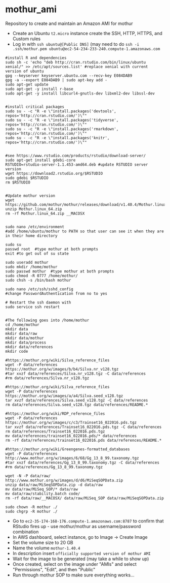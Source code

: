 # mothur_ami
Repository to create and maintain an Amazon AMI for mothur

* Create an Ubuntu `t2.micro` instance create the SSH, HTTP, HTTPS, and Custom rules
* Log in with `ssh ubuntu@[Public DNS]` (may need to do `ssh -i .ssh/mothur.pem ubuntu@ec2-54-234-233-240.compute-1.amazonaws.com`

````
#install R and dependencies
sudo sh -c 'echo "deb http://cran.rstudio.com/bin/linux/ubuntu xenial/" >> /etc/apt/sources.list' #replace xenial with current version of ubuntu
gpg --keyserver keyserver.ubuntu.com --recv-key E084DAB9
gpg -a --export E084DAB9 | sudo apt-key add -
sudo apt-get update
sudo apt-get -y install r-base
sudo apt-get -y install libcurl4-gnutls-dev libxml2-dev libssl-dev


#install critical packages
sudo su - -c "R -e \"install.packages('devtools', repos='http://cran.rstudio.com/')\""
sudo su - -c "R -e \"install.packages('tidyverse', repos='http://cran.rstudio.com/')\""
sudo su - -c "R -e \"install.packages('rmarkdown', repos='http://cran.rstudio.com/')\""
sudo su - -c "R -e \"install.packages('knitr', repos='http://cran.rstudio.com/')\""


#see https://www.rstudio.com/products/rstudio/download-server/
sudo apt-get install gdebi-core
RSTUDIO=rstudio-server-1.1.453-amd64.deb #update RSTUDIO server version
wget https://download2.rstudio.org/$RSTUDIO
sudo gdebi $RSTUDIO
rm $RSTUDIO


#Update mothur version
wget https://github.com/mothur/mothur/releases/download/v1.40.4/Mothur.linux_64.zip
unzip Mothur.linux_64.zip
rm -rf Mothur.linux_64.zip __MACOSX


sudo nano /etc/environment
#add /home/ubuntu/mothur to PATH so that user can see it when they are in their home directory

sudo su
passwd root  #type mothur at both prompts
exit #to get out of su state

sudo useradd mothur
sudo mkdir /home/mothur
sudo passwd mothur  #type mothur at both prompts
sudo chmod -R 0777 /home/mothur/
sudo chsh -s /bin/bash mothur

sudo nano /etc/ssh/sshd_config
#change PasswordAuthentication from no to yes

# Restart the ssh daemon with
sudo service ssh restart


#The following goes into /home/mothur
cd /home/mothur
mkdir data
mkdir data/raw
mkdir data/mothur
mkdir data/process
mkdir data/references
mkdir code

#https://mothur.org/wiki/Silva_reference_files
wget -P data/references https://mothur.org/w/images/b/b4/Silva.nr_v128.tgz
#tar xvzf data/references/Silva.nr_v128.tgz -C data/references
#rm data/references/Silva.nr_v128.tgz

#https://mothur.org/wiki/Silva_reference_files
wget -P data/references https://mothur.org/w/images/a/a4/Silva.seed_v128.tgz
tar xvzf data/references/Silva.seed_v128.tgz -C data/references
rm data/references/Silva.seed_v128.tgz data/references/README.*

#https://mothur.org/wiki/RDP_reference_files
wget -P data/references https://mothur.org/w/images/c/c3/Trainset16_022016.pds.tgz
tar xvzf data/references/Trainset16_022016.pds.tgz -C data/references
rm data/references/Trainset16_022016.pds.tgz
mv data/references/trainset16_022016.pds/* data/references
rm -rf data/references/trainset16_022016.pds data/references/README.*

#https://mothur.org/wiki/Greengenes-formatted_databases
wget -P data/references http://www.mothur.org/w/images/6/68/Gg_13_8_99.taxonomy.tgz
#tar xvzf data/references/Gg_13_8_99.taxonomy.tgz -C data/references
#rm data/references/Gg_13_8_99.taxonomy.tgz

wget -N -P data/raw/ http://www.mothur.org/w/images/d/d6/MiSeqSOPData.zip
unzip data/raw/MiSeqSOPData.zip -d data/raw
mv data/raw/MiSeq_SOP/* data/raw
mv data/raw/stability.batch code/
rm -rf data/raw/__MACOSX/ data/raw/MiSeq_SOP data/raw/MiSeqSOPData.zip

sudo chown -R mothur ./
sudo chgrp -R mothur ./
````

* Go to `ec2-35-174-168-176.compute-1.amazonaws.com:8787` to confirm that RStudio fires up - use mothur/mothur as username/password combination
* In AWS dashboard, select instance, go to Image -> Create Image
* Set the volume size to 20 GB
* Name the volume `mothur-1.40.4`
* In description insert `officially supported version of mothur AMI`
* Wait for the image to be generated (may take a while to show up)
* Once created, select on the image under "AMIs" and select "Permissions", "Edit", and then "Public"
* Run through mothur SOP to make sure everything works...
